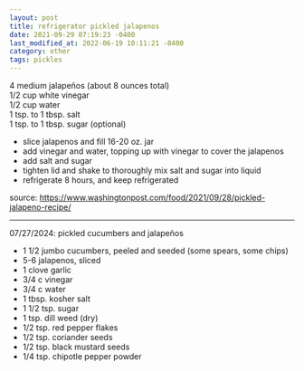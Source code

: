 ```yaml
---
layout: post
title: refrigerator pickled jalapenos
date: 2021-09-29 07:19:23 -0400
last_modified_at: 2022-06-19 10:11:21 -0400
category: other
tags: pickles
---
```


4 medium jalapeños (about 8 ounces total)  
1/2 cup white vinegar  
1/2 cup water  
1 tsp. to 1 tbsp. salt  
1 tsp. to 1 tbsp. sugar (optional)  
* slice jalapenos and fill 16-20 oz. jar
* add vinegar and water, topping up with vinegar to cover the jalapenos
* add salt and sugar
* tighten lid and shake to thoroughly mix salt and sugar into liquid
* refrigerate 8 hours, and keep refrigerated

source: <https://www.washingtonpost.com/food/2021/09/28/pickled-jalapeno-recipe/>

---

07/27/2024: pickled cucumbers and jalapeños
* 1 1/2 jumbo cucumbers, peeled and seeded (some spears, some chips)  
* 5-6 jalapenos, sliced
* 1 clove garlic
* 3/4 c vinegar
* 3/4 c water
* 1 tbsp. kosher salt
* 1 1/2 tsp. sugar
* 1 tsp. dill weed (dry)
* 1/2 tsp. red pepper flakes
* 1/2 tsp. coriander seeds
* 1/2 tsp. black mustard seeds
* 1/4 tsp. chipotle pepper powder
